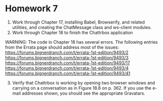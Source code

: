 # Homework 7

1. Work through Chapter 17, installing Babel, Browserify, and related utilities, and creating the ChatMessage class and ws-client modules.
2. Work through Chapter 18 to finish the Chattrbox application

  WARNING: The code in Chapter 18 has several errors. The following entries from the Errata page should address most of the issues:
  https://forums.bignerdranch.com/t/errata-1st-edition/9493/2
  https://forums.bignerdranch.com/t/errata-1st-edition/9493/3
  https://forums.bignerdranch.com/t/errata-1st-edition/9493/17
  https://forums.bignerdranch.com/t/errata-1st-edition/9493/4
  https://forums.bignerdranch.com/t/errata-1st-edition/9493/41

3. Verify that Chattrbox is working by opening two browser windows and carrying on a conversation as in Figure 18.8 on p. 362.  If you use the e-mail addresses shown, you should see the appropriate Gravatars.
